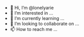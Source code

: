 - 👋 Hi, I’m @lonelyarie
- 👀 I’m interested in ...
- 🌱 I’m currently learning ...
- 💞️ I’m looking to collaborate on ...
- 📫 How to reach me ...

<!---
lonelyarie/lonelyarie is a ✨ special ✨ repository because its `README.md` (this file) appears on your GitHub profile.
You can click the Preview link to take a look at your changes.
--->

